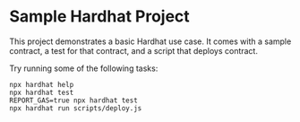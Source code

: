# Sample Hardhat Project

This project demonstrates a basic Hardhat use case. It comes with a sample contract, a test for that contract, and a script that deploys contract.

Try running some of the following tasks:

```shell
npx hardhat help
npx hardhat test
REPORT_GAS=true npx hardhat test
npx hardhat run scripts/deploy.js
```
